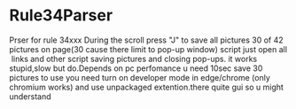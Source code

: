 # Rule34Parser
Prser for rule 34xxx
During the scroll press "J" to save all pictures 30 of 42 pictures on page(30 cause there limit to pop-up window)
script just open all <img> links and other script saving pictures and closing pop-ups.
it works stupid,slow but do.Depends on pc perfomance u need 10sec save 30 pictures
to use you need turn on developer mode in edge/chrome (only chromium works) and use unpackaged extention.there quite gui so u might understand
